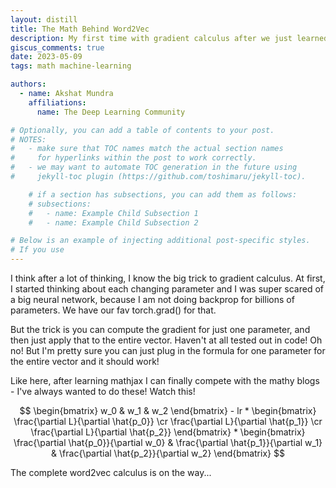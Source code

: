 ```yaml
---
layout: distill
title: The Math Behind Word2Vec
description: My first time with gradient calculus after we just learned it in math class 
giscus_comments: true
date: 2023-05-09
tags: math machine-learning

authors:
  - name: Akshat Mundra
    affiliations:
      name: The Deep Learning Community

# Optionally, you can add a table of contents to your post.
# NOTES:
#   - make sure that TOC names match the actual section names
#     for hyperlinks within the post to work correctly.
#   - we may want to automate TOC generation in the future using
#     jekyll-toc plugin (https://github.com/toshimaru/jekyll-toc).

    # if a section has subsections, you can add them as follows:
    # subsections:
    #   - name: Example Child Subsection 1
    #   - name: Example Child Subsection 2

# Below is an example of injecting additional post-specific styles.
# If you use
---
```


I think after a lot of thinking, I know the big trick to gradient calculus. At first, I started
thinking about each changing parameter and I was super scared of a big neural network, because
I am not doing backprop for billions of parameters. We have our fav torch.grad() for that. 

But the trick is you can compute the gradient for just one parameter, and then just apply 
that to the entire vector. Haven't at all tested out in code! Oh no! But I'm pretty sure you can just
plug in the formula for one parameter for the entire vector and it should work! 

Like here, after learning mathjax I can finally compete with the mathy blogs - I've always wanted to do these! 
Watch this! 

$$ \begin{bmatrix} w_0 & w_1 & w_2 \end{bmatrix} 
    - lr * \begin{bmatrix} 
    \frac{\partial L}{\partial \hat{p_0}}  
    \cr
    \frac{\partial L}{\partial \hat{p_1}}
    \cr
    \frac{\partial L}{\partial \hat{p_2}}
    \end{bmatrix} * 
    \begin{bmatrix}
     \frac{\partial \hat{p_0}}{\partial w_0} & 
     \frac{\partial \hat{p_1}}{\partial w_1} & 
     \frac{\partial \hat{p_2}}{\partial w_2}  
    \end{bmatrix}
$$

The complete word2vec calculus is on the way... 